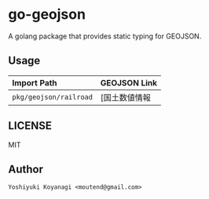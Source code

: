 go-geojson
==========

A golang package that provides static typing for GEOJSON.

## Usage

| Import Path | GEOJSON Link |
|:---|:---|
| `pkg/geojson/railroad` | [国土数値情報 | 鉄道データ](https://nlftp.mlit.go.jp/ksj/gml/datalist/KsjTmplt-N02-v2_3.html) |

## LICENSE

MIT

## Author

`Yoshiyuki Koyanagi <moutend@gmail.com>`
